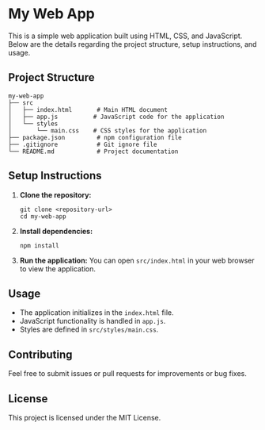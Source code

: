 # My Web App

This is a simple web application built using HTML, CSS, and JavaScript. Below are the details regarding the project structure, setup instructions, and usage.

## Project Structure

```
my-web-app
├── src
│   ├── index.html       # Main HTML document
│   ├── app.js          # JavaScript code for the application
│   └── styles
│       └── main.css    # CSS styles for the application
├── package.json         # npm configuration file
├── .gitignore           # Git ignore file
└── README.md            # Project documentation
```

## Setup Instructions

1. **Clone the repository:**
   ```
   git clone <repository-url>
   cd my-web-app
   ```

2. **Install dependencies:**
   ```
   npm install
   ```

3. **Run the application:**
   You can open `src/index.html` in your web browser to view the application.

## Usage

- The application initializes in the `index.html` file.
- JavaScript functionality is handled in `app.js`.
- Styles are defined in `src/styles/main.css`.

## Contributing

Feel free to submit issues or pull requests for improvements or bug fixes. 

## License

This project is licensed under the MIT License.